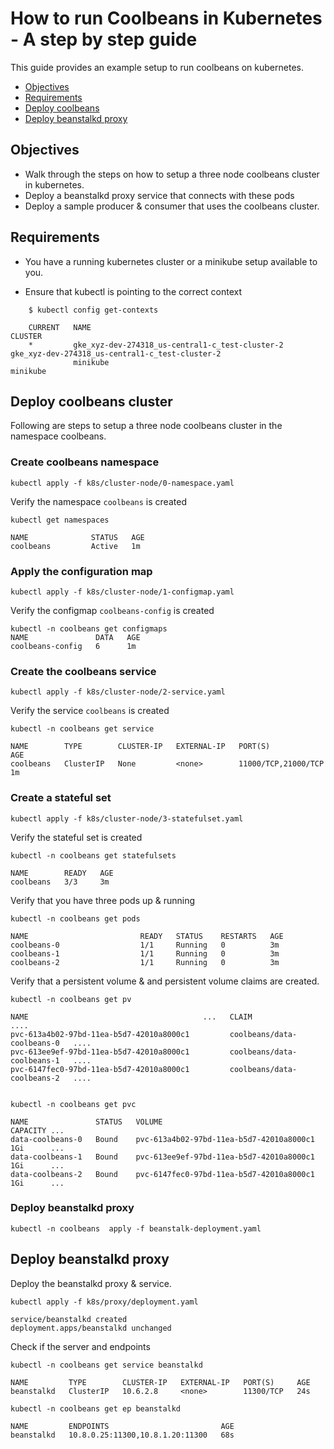 How to run Coolbeans in Kubernetes - A step by step guide
==========================================================

This guide provides an example setup to run coolbeans on kubernetes.

- [Objectives](#objectives)
- [Requirements](#requirements)
- [Deploy coolbeans](#deploy-coolbeans-cluster)
- [Deploy beanstalkd proxy](#deploy-beanstalkd-proxy)

Objectives
----------

- Walk through the steps on how to setup a three node coolbeans cluster in kubernetes.
- Deploy a beanstalkd proxy service that connects with these pods
- Deploy a sample producer & consumer that uses the coolbeans cluster.

Requirements
------------

- You have a running kubernetes cluster or a minikube setup available to you.

- Ensure that kubectl is pointing to the correct context

```
    $ kubectl config get-contexts

    CURRENT   NAME                                              CLUSTER                                           
    *         gke_xyz-dev-274318_us-central1-c_test-cluster-2   gke_xyz-dev-274318_us-central1-c_test-cluster-2
              minikube                                          minikube                                        
```

Deploy coolbeans cluster
------------------------

Following are steps to setup a three node coolbeans cluster in the namespace coolbeans.

### Create coolbeans namespace

    kubectl apply -f k8s/cluster-node/0-namespace.yaml

Verify the namespace `coolbeans` is created

    kubectl get namespaces 

    NAME              STATUS   AGE
    coolbeans         Active   1m

### Apply the configuration map

    kubectl apply -f k8s/cluster-node/1-configmap.yaml

Verify the configmap `coolbeans-config` is created

    kubectl -n coolbeans get configmaps
    NAME               DATA   AGE
    coolbeans-config   6      1m

### Create the coolbeans service 

    kubectl apply -f k8s/cluster-node/2-service.yaml

Verify the service `coolbeans` is created

    kubectl -n coolbeans get service

    NAME        TYPE        CLUSTER-IP   EXTERNAL-IP   PORT(S)               AGE
    coolbeans   ClusterIP   None         <none>        11000/TCP,21000/TCP   1m

### Create a stateful set

    kubectl apply -f k8s/cluster-node/3-statefulset.yaml

Verify the stateful set is created

    kubectl -n coolbeans get statefulsets

    NAME        READY   AGE
    coolbeans   3/3     3m

Verify that you have three pods up & running

    kubectl -n coolbeans get pods

    NAME                         READY   STATUS    RESTARTS   AGE
    coolbeans-0                  1/1     Running   0          3m
    coolbeans-1                  1/1     Running   0          3m
    coolbeans-2                  1/1     Running   0          3m

Verify that a persistent volume & and persistent volume claims are created.

    kubectl -n coolbeans get pv

    NAME                                       ...   CLAIM                        ....
    pvc-613a4b02-97bd-11ea-b5d7-42010a8000c1         coolbeans/data-coolbeans-0   ....
    pvc-613ee9ef-97bd-11ea-b5d7-42010a8000c1         coolbeans/data-coolbeans-1   ....
    pvc-6147fec0-97bd-11ea-b5d7-42010a8000c1         coolbeans/data-coolbeans-2   ....


    kubectl -n coolbeans get pvc

    NAME               STATUS   VOLUME                                     CAPACITY ...
    data-coolbeans-0   Bound    pvc-613a4b02-97bd-11ea-b5d7-42010a8000c1   1Gi      ...
    data-coolbeans-1   Bound    pvc-613ee9ef-97bd-11ea-b5d7-42010a8000c1   1Gi      ...
    data-coolbeans-2   Bound    pvc-6147fec0-97bd-11ea-b5d7-42010a8000c1   1Gi      ...

### Deploy beanstalkd proxy

    kubectl -n coolbeans  apply -f beanstalk-deployment.yaml

Deploy beanstalkd proxy
-----------------------

Deploy the beanstalkd proxy & service.

    kubectl apply -f k8s/proxy/deployment.yaml

    service/beanstalkd created
    deployment.apps/beanstalkd unchanged

Check if the server and endpoints  

    kubectl -n coolbeans get service beanstalkd

    NAME         TYPE        CLUSTER-IP   EXTERNAL-IP   PORT(S)     AGE
    beanstalkd   ClusterIP   10.6.2.8     <none>        11300/TCP   24s

    kubectl -n coolbeans get ep beanstalkd

    NAME         ENDPOINTS                         AGE
    beanstalkd   10.8.0.25:11300,10.8.1.20:11300   68s



